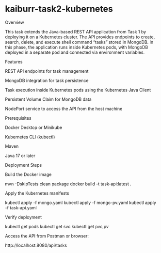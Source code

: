 # kaiburr-task2-kubernetes
Overview

This task extends the Java-based REST API application from Task 1 by deploying it on a Kubernetes cluster. The API provides endpoints to create, search, delete, and execute shell command “tasks” stored in MongoDB. In this phase, the application runs inside Kubernetes pods, with MongoDB deployed in a separate pod and connected via environment variables.

Features

REST API endpoints for task management

MongoDB integration for task persistence

Task execution inside Kubernetes pods using the Kubernetes Java Client

Persistent Volume Claim for MongoDB data

NodePort service to access the API from the host machine

Prerequisites

Docker Desktop or Minikube

Kubernetes CLI (kubectl)

Maven

Java 17 or later

Deployment Steps

Build the Docker image

mvn -DskipTests clean package
docker build -t task-api:latest .


Apply the Kubernetes manifests

kubectl apply -f mongo.yaml
kubectl apply -f mongo-pv.yaml
kubectl apply -f task-api.yaml


Verify deployment

kubectl get pods
kubectl get svc
kubectl get pvc,pv


Access the API from Postman or browser:

http://localhost:8080/api/tasks
